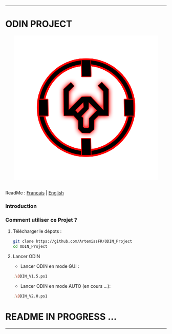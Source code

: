 
---
# ODIN PROJECT

<p align="center">
  <img src="Documentation/.files/ODIN_icon.png" alt="ODIN Icon" width="450"/>
</p>

## 

ReadMe : [Francais](https://github.com/ArtemissFR/ODIN_Project/blob/main/Documentation/README_FR.md) | [English](https://github.com/ArtemissFR/ODIN_Project/blob/main/Documentation/README_ENG.md)

### Introduction



### Comment utiliser ce Projet ?

1. Télécharger le dépots :
   
   ```bash
   git clone https://github.com/ArtemissFR/ODIN_Project
   cd ODIN_Project
   ```

2. Lancer ODIN
   - Lancer ODIN en mode GUI :
   
   ```bash
   .\ODIN_V1.5.ps1
   ```
   
   - Lancer ODIN en mode AUTO (en cours ...):
   ```bash
   .\ODIN_V2.0.ps1
   ```

# README IN PROGRESS ...

---

